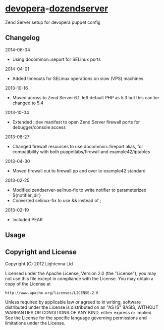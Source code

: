 [devopera](http://devopera.com)-[dozendserver](http://devopera.com/module/dozendserver)
============

Zend Server setup for devopera puppet config

Changelog
---------

2014-06-04

  * Using docommon::seport for SELinux ports

2014-04-01

  * Added timeouts for SELinux operations on slow (VPS) machines

2013-10-16

  * Moved across to Zend Server 6.1, left default PHP as 5.3 but this can be changed to 5.4

2013-10-04

  * Extended ::dev manifest to open Zend Server firewall ports for debugger/console access

2013-08-27

  * Changed firewall resources to use docommon::fireport alias, for compatibility with both puppetlabs/firewall and example42/iptables

2013-04-30

  * Moved firewall out to firewall.pp and over to example42 standard

2013-02-25

  * Modified zendserver-selinux-fix to write notifier to parameterized ${notifier_dir}
  * Converted selinux-fix to use && instead of ;

2013-02-19 

  * Included PEAR

Usage
-----

Copyright and License
---------------------

Copyright (C) 2012 Lightenna Ltd

Licensed under the Apache License, Version 2.0 (the "License");
you may not use this file except in compliance with the License.
You may obtain a copy of the License at

    http://www.apache.org/licenses/LICENSE-2.0

Unless required by applicable law or agreed to in writing, software
distributed under the License is distributed on an "AS IS" BASIS,
WITHOUT WARRANTIES OR CONDITIONS OF ANY KIND, either express or implied.
See the License for the specific language governing permissions and
limitations under the License.
